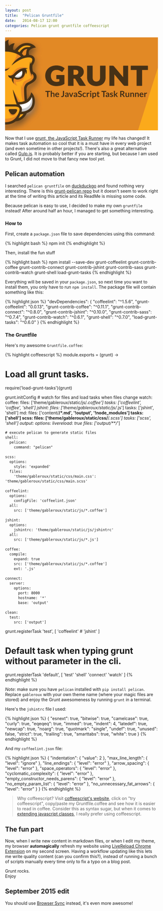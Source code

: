 ```yaml
---
layout: post
title:  "Pelican Gruntfile"
date:   2014-08-17 12:00
categories: Pelican grunt gruntfile coffeescript
---
```


![grunt](/images/grunt-logo-large.jpg)

Now that I use [grunt, the JavaScript Task Runner][gruntjs] my life has changed! It makes task automation so cool that it is a must have in every web project (and even sometime in other projects!). There's also a great alternative called [Gulp.js][gulpjs]. It is probably better if you are starting, but because I am used to Grunt, I did not move to that fancy new tool *yet*.

<!-- more -->

## Pelican automation

I searched `pelican gruntfile` on [duckduckgo][duckduckgo] and found nothing very interesting. There is this [grunt-pelican repo][grunt-pelican-repo] but it doesn't seem to work right at the time of writing this article and its ReadMe is missing some code. 

Because pelican is easy to use, I decided to make my own `gruntfile` instead! After around half an hour, I managed to get something interesting.

### How to

First, create a `package.json` file to save dependencies using this command:

{% highlight bash %}
npm init
{% endhighlight %}

Then, install the fun stuff

{% highlight bash %}
npm install --save-dev grunt-coffeelint grunt-contrib-coffee grunt-contrib-connect grunt-contrib-jshint   grunt-contrib-sass grunt-contrib-watch grunt-shell load-grunt-tasks
{% endhighlight %}

Everything will be saved in your `package.json`, so next time you want to install them, you only have to run `npm install`. The package file will contain something like this:

{% highlight json %}
"devDependencies": {
    "coffeelint": "^1.5.6",
    "grunt-coffeelint": "0.0.13",
    "grunt-contrib-coffee": "^0.11.1",
    "grunt-contrib-connect": "^0.8.0",
    "grunt-contrib-jshint": "^0.10.0",
    "grunt-contrib-sass": "^0.7.4",
    "grunt-contrib-watch": "^0.6.1",
    "grunt-shell": "^0.7.0",
    "load-grunt-tasks": "^0.6.0"
}
{% endhighlight %}
### The Gruntfile

Here's my awesome `Gruntfile.coffee`:

{% highlight coffeescript %}
module.exports = (grunt) ->
  # Load all grunt tasks.
  require('load-grunt-tasks')(grunt)

  grunt.initConfig
    # watch for files and load tasks when files change
    watch:
      coffee:
        files: ['theme/gableroux/static/js/*.coffee']
        tasks: ['coffeelint', 'coffee', 'shell']
      jshint:
        files: ['theme/gableroux/static/js/*.js']
        tasks: ['jshint', 'shell']
      md:
        files: ['content/**/*.md', '!output', '!node_modules']
        tasks: ['shell']
      scss:
        files: ['theme/gableroux/static/css/**/*.scss']
        tasks: ['scss', 'shell']
      output:
        options:
          livereload: true
        files: ['output/**/*']

    # execute pelican to generate static files
    shell:
      pelican:
        command: "pelican"

    scss:
      options:
        style: 'expanded'
      files:
        'theme/gableroux/static/css/main.css': 'theme/gableroux/static/css/main.scss'

    coffeelint:
      options:
        configFile: 'coffeelint.json'
      all:
        src: ['theme/gableroux/static/js/*.coffee']

    jshint:
      options:
        jshintrc: 'theme/gableroux/static/js/jshintrc'
      all:
        src: ['theme/gableroux/static/js/*.js']

    coffee:
      compile:
        expand: true
        src: ['theme/gableroux/static/js/*.coffee']
        ext: '.js'

    connect:
      server:
        options:
          port: 8000
          hostname: '*'
          base: 'output'

    clean:
      test:
        src: ['output']

  grunt.registerTask 'test', [
    'coffeelint'
    # 'jshint'
  ]

  # Default task when typing grunt without parameter in the cli.
  grunt.registerTask 'default', [
    'test'
    'shell'
    'connect'
    'watch'
  ]
{% endhighlight %}

*Note*: make sure you have `pelican` installed with `pip install pelican`. Replace `gableroux` with your own theme name (where your magic files are stored) and enjoy the Grunt awesomeness by running `grunt` in a terminal.

Here's the `jshintrc` file I used:

{% highlight json %}
{
    "esnext": true,
    "bitwise": true,
    "camelcase": true,
    "curly": true,
    "eqeqeq": true,
    "immed": true,
    "indent": 4,
    "latedef": true,
    "newcap": true,
    "noarg": true,
    "quotmark": "single",
    "undef": true,
    "unused": false,
    "strict": true,
    "trailing": true,
    "smarttabs": true,
    "white": true
}
{% endhighlight %}

And my `coffeelint.json` file:

{% highlight json %}
{
  "indentation": {
    "value": 2
  },
  "max_line_length": {
    "level": "ignore"
  },
  "line_endings": {
    "level": "error"
  },
  "arrow_spacing": {
    "level": "error"
  },
  "space_operators": {
    "level": "error"
  },
  "cyclomatic_complexity": {
    "level": "error"
  },
  "empty_constructor_needs_parens": {
    "level": "error"
  },
  "no_empty_param_list": {
    "level": "error"
  },
  "no_unnecessary_fat_arrows": {
    "level": "error"
  }
}
{% endhighlight %}

> Why coffeescript? Visit [coffeescript's website][coffeescript], click on "try coffeescript", copy/paste my Gruntfile.coffee and see how it is easier to read in coffee. Consider this as syntax sugar, but when it comes to [extending javascript classes][coffeescript-classes], I really prefer using coffeescript.

## The fun part
Now, when I write new content in markdown files, or when I edit my theme, my browser **automagically** refresh my website using [LiveReload Chrome Extension][livereload] on my second screen. Having a workflow updating like this lets me write quality content (can you confirm this?), instead of running a bunch of scripts manually every time only to fix a typo on a blog post.

Grunt rocks.  
Enjoy

## September 2015 edit

You should use [Browser Sync][browsersync] instead, it's even more awesome!

[gruntjs]: http://www.gruntjs.com/
[gulpjs]: http://gulpjs.com/
[duckduckgo]: https://duckduckgo.com/
[grunt-pelican-repo]: https://github.com/chuwy/grunt-pelican/
[livereload]: https://chrome.google.com/webstore/detail/livereload/jnihajbhpnppcggbcgedagnkighmdlei
[coffeescript]: http://coffeescript.org/
[coffeescript-classes]: http://coffeescript.org/#classes
[browsersync]: http://www.browsersync.io/